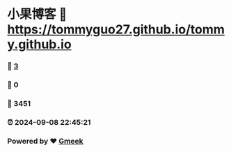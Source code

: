 # 小果博客 :link: https://tommyguo27.github.io/tommy.github.io 
### :page_facing_up: [3](https://tommyguo27.github.io/tommy.github.io/tag.html) 
### :speech_balloon: 0 
### :hibiscus: 3451 
### :alarm_clock: 2024-09-08 22:45:21 
### Powered by :heart: [Gmeek](https://github.com/Meekdai/Gmeek)
